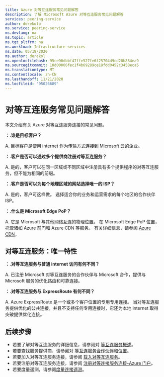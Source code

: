 ```yaml
---
title: Azure 对等互连服务常见问题解答
description: 了解 Microsoft Azure 对等互连服务常见问题解答
services: peering-service
author: derekolo
ms.service: peering-service
ms.devlang: na
ms.topic: article
ms.tgt_pltfrm: na
ms.workload: Infrastructure-services
ms.date: 05/18/2020
ms.author: derekol
ms.openlocfilehash: 95ce90dbbf47ffe527fe6f25704d9cd28b834ea9
ms.sourcegitcommit: 10d00006fec1f4b69289ce18fdd0452c3458eca5
ms.translationtype: MT
ms.contentlocale: zh-CN
ms.lasthandoff: 11/21/2020
ms.locfileid: "95026689"
---
```

# <a name="peering-service-faq"></a>对等互连服务常见问题解答

本文介绍有关 Azure 对等互连服务连接的常见问题。


**：.谁是目标客户？**

A. 目标客户是使用 internet 作为传输方式连接到 Microsoft 云的企业。

**：.客户是否可以通过多个提供商注册对等互连服务？** 

A. 是的，客户可以在同一区域或不同区域中注册具有多个提供程序的对等互连服务，但不能为相同的前缀。

**：.客户是否可以为每个地理区域的网站选择唯一的 ISP？**

A. 是的，客户可这样做。 选择适合你的业务和运营需求的每个地区的合作伙伴 ISP。

**：.什么是 Microsoft Edge PoP？**

A. 它是 Microsoft 与其他网络互连的物理位置。 在 Microsoft Edge PoP 位置，托管诸如 Azure 前门和 Azure CDN 等服务。 有关详细信息，请参阅 [Azure CDN](../cdn/cdn-features.md)。

## <a name="peering-service-unique-characteristics"></a>对等互连服务：唯一特性

**：.对等互连服务与普通 internet 访问有何不同？**

A. 已注册 Microsoft 对等互连服务的合作伙伴与 Microsoft 合作，提供与 Microsoft 服务的优化路由和可靠连接。  

**：.对等互连服务与 ExpressRoute 有何不同？**

A. Azure ExpressRoute 是一个或多个客户位置的专用专用连接。 当对等互连服务提供优化的公共连接，并且不支持任何专用连接时，它还为本地 internet 取得突破提供优化连接。

## <a name="next-steps"></a>后续步骤

- 若要了解对等互连服务的详细信息，请参阅对 [等互连服务概述](about.md)。
- 若要查找服务提供商，请参阅对 [等互连服务合作伙伴和位置](location-partners.md)。
- 若要加入对等互连服务连接，请参阅 [载入对等互连服务](onboarding-model.md)。
- 若要注册对等互连服务连接，请参阅 [注册对等连接服务连接-Azure 门户](azure-portal.md)。
- 若要度量遥测，请参阅[度量连接遥测](measure-connection-telemetry.md)。